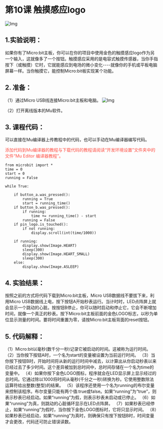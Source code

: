# 第10课 触摸感应logo

![Img](./media/img-20230324171739.png)
## 1.实验说明：                                                                                
如果你有了Micro:bit主板，你可以在你的项目中使用金色的触摸感应logo作为另一个输入，这就像多了一个按钮。触摸感应采用的是电容式触摸传感器，当你手指按下（或触摸）它时，它就能感应到电场的微小变化----就像你的手机或平板电脑屏幕一样。当你触摸它，能控制Micro:bit板实现某个功能。

## 2. 准备：
（1）通过Micro USB线连接Micro:bit主板和电脑。
![Img](./media/img-20230327154148.png)

（2）打开离线版本的Mu软件。

## 3. 课程代码：

可以直接在Mu编译器上传教程中的代码，也可以手动在Mu编译器编写代码。

<span style="color: rgb(255, 76, 65);">添加代码到Mu编译器的教程与下载代码的教程请阅读“开发环境设置”文件夹中的文件“Mu Editor 编译器教程”。</span>

```
from microbit import *
time = 0
start = 0
running = False

while True:

    if button_a.was_pressed():
        running = True
        start = running_time()
    if button_b.was_pressed():
        if running:
            time += running_time() - start
        running = False
    if pin_logo.is_touched():
        if not running:
            display.scroll(int(time/1000))

    if running:
        display.show(Image.HEART)
        sleep(300)
        display.show(Image.HEART_SMALL)
        sleep(300)
    else:
        display.show(Image.ASLEEP)
```
## 4. 实验结果：
按照之前的方式将代码下载到Micro:bit主板，Micro USB数据线不要拔下来，利用Micro USB数据线上电，按下按钮A开始秒表运行。当计时时，LED点阵屏上就会显示一个跳动的心脏。按按钮B停止，你可以随时启动和停止它，它会不断增加时间，就像一个真正的秒表。按下Micro:bit主板前面的金色LOGO标志，以秒为单位显示测量的时间。要将时间重置为零，请按Micro:bit主板背面的reset按钮。

## 5. 代码解释：
（1）Micro:bit以毫秒(数千分一秒)记录它被启动的时间。这被称为运行时间。
（2）当你按下按钮A时，一个名为start的变量被设置为当前运行时间。
（3）当你按下按钮B时，开始时间将从新的运行时间中减去，以计算出从你启动秒表以来已经过去了多少时间。这个差异被加到总时间中，总时间存储在一个名为time的变量中。
（4）如果你按下金色LOGO图标，程序就会在LED显示屏上显示经过的总时间。它通过除以1000将时间从毫秒(千分之一秒)转换为秒。它使用整数除法运算符给出整数(整型)的结果。
（5）该程序还使用一个名为running的布尔变量来控制该程序。布尔变量只能有两个值:true或false。如果“running”为“true”，则表示秒表已经启动。如果“running”为假，则表示秒表未启动或已停止。
（6）如果“running”为真，则跳动的心脏循环显示在LED点阵屏。
（7）如果秒表已经停止，如果“running”为假时，当你按下金色LOGO图标时，它将只显示时间。
（8）如果秒表已经启动，如果“running”为真时，则确保只有按下按钮B时，时间变量才会更改，代码还可防止错误读数。